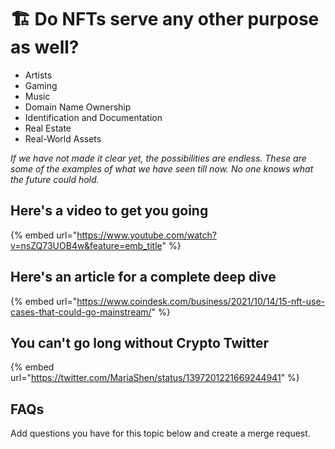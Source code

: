 # 🏗 Do NFTs serve any other purpose as well?

- Artists
- Gaming
- Music
- Domain Name Ownership
- Identification and Documentation
- Real Estate
- Real-World Assets

*If we have not made it clear yet, the possibilities are endless. These are some of the examples of what we have seen till now. No one knows what the future could hold.*

## Here's a video to get you going

{% embed url="https://www.youtube.com/watch?v=nsZQ73UOB4w&feature=emb_title" %}

## Here's an article for a complete deep dive

{% embed url="https://www.coindesk.com/business/2021/10/14/15-nft-use-cases-that-could-go-mainstream/" %}

## You can't go long without Crypto Twitter

{% embed url="https://twitter.com/MariaShen/status/1397201221669244941" %}

## FAQs

Add questions you have for this topic below and create a merge request.
